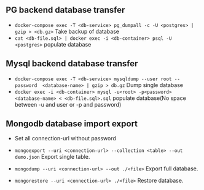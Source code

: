 
## PG backend database transfer

- `docker-compose exec -T <db-service> pg_dumpall -c -U <postgres> | gzip > <db.gz>` Take backup of database
- `cat <db-file.sql> | docker exec -i <db-container> psql -U <postgres>` populate database

## Mysql backend database transfer
- `docker-compose exec -T <db-service> mysqldump --user root --password  <database-name> | gzip > db.gz` Dump single database
- `docker exec -i <db-container> mysql -u<root> -p<password> <database-name> < <db-file.sql>.sql` populate database(No space between -u and user or -p and password)


## Mongodb database import export

- Set all connection-url without password
- `mongoexport --uri <connection-url> --collection <table> --out demo.json` Export single table.

- `mongodump --uri <connection-url> --out ./<file>` Export full database.
- `mongorestore --uri <connection-url> ./<file>` Restore database.

